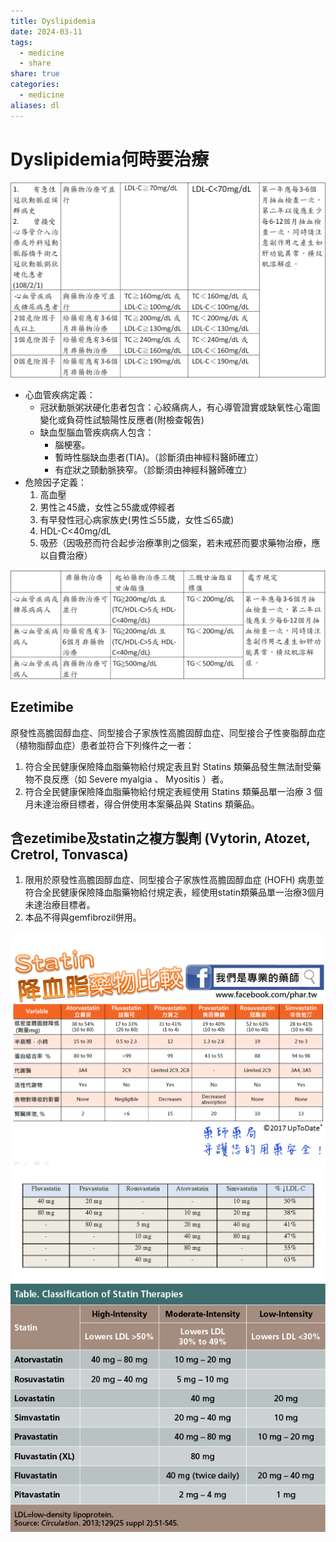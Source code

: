 ```yaml
---
title: Dyslipidemia
date: 2024-03-11
tags:
  - medicine
  - share
share: true
categories:
  - medicine
aliases: dl
---
```

# Dyslipidemia何時要治療  
  
![Dyslipidemia.png](../assets/Dyslipidemia.png)  
<!-- more -->  
  
* 心血管疾病定義：  
	* 冠狀動脈粥狀硬化患者包含：心絞痛病人，有心導管證實或缺氧性心電圖變化或負荷性試驗陽性反應者(附檢查報告)  
	* 缺血型腦血管疾病病人包含：  
		* 腦梗塞。  
		* 暫時性腦缺血患者(TIA)。（診斷須由神經科醫師確立）  
		* 有症狀之頸動脈狹窄。（診斷須由神經科醫師確立）  
* 危險因子定義：  
	1. 高血壓  
	2. 男性≧45歲，女性≧55歲或停經者  
	3. 有早發性冠心病家族史(男性≦55歲，女性≦65歲)  
	4. HDL-C<40mg/dL  
	5. 吸菸（因吸菸而符合起步治療準則之個案，若未戒菸而要求藥物治療，應以自費治療）  
  
![Dyslipidemia-1.png](../assets/Dyslipidemia-1.png)  
  
## Ezetimibe  
  
原發性高膽固醇血症、同型接合子家族性高膽固醇血症、同型接合子性麥脂醇血症 （植物脂醇血症）患者並符合下列條件之一者：  
1. 符合全民健康保險降血脂藥物給付規定表且對 Statins 類藥品發生無法耐受藥物不良反應（如 Severe myalgia 、 Myositis ）者。  
2. 符合全民健康保險降血脂藥物給付規定表經使用 Statins 類藥品單一治療 3 個月未達治療目標者，得合併使用本案藥品與 Statins 類藥品。  
  
## 含ezetimibe及statin之複方製劑 (Vytorin, Atozet, Cretrol, Tonvasca)  
  
1. 限用於原發性高膽固醇血症、同型接合子家族性高膽固醇血症 (HOFH) 病患並符合全民健康保險降血脂藥物給付規定表，經使用statin類藥品單一治療3個月未達治療目標者。  
2. 本品不得與gemfibrozil併用。  
  
![Dyslipidemia-2.png](../assets/Dyslipidemia-2.png)  
![statin-1.jpg](../assets/statin-1.jpg)  
![statin-2.png](../assets/statin-2.png)